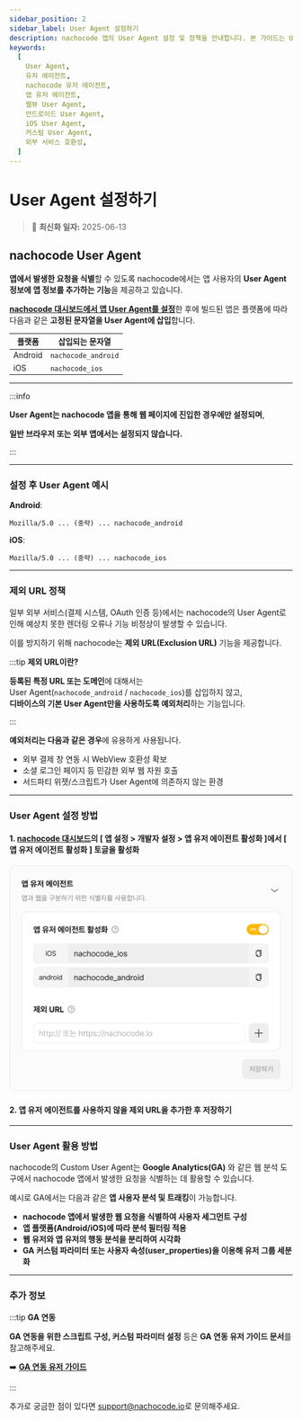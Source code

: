 ```yaml
---
sidebar_position: 2
sidebar_label: User Agent 설정하기
description: nachocode 앱의 User Agent 설정 및 정책을 안내합니다. 본 가이드는 User Agent 정의부터 nachocode가 설정하는 방식, 예외 처리 정책까지 포함하며 외부 연동 시 유용한 정보를 제공합니다.
keywords:
  [
    User Agent,
    유저 에이전트,
    nachocode 유저 에이전트,
    앱 유저 에이전트,
    웹뷰 User Agent,
    안드로이드 User Agent,
    iOS User Agent,
    커스텀 User Agent,
    외부 서비스 호환성,
  ]
---
```


# User Agent 설정하기

> 🔔 **최신화 일자:** 2025-06-13

## nachocode User Agent

**앱에서 발생한 요청을 식별**할 수 있도록 nachocode에서는 앱 사용자의 **User Agent 정보에 앱 정보를 추가하는 기능**을 제공하고 있습니다.

[**nachocode 대시보드에서 앱 User Agent를 설정**](#user-agent-설정-방법)한 후에 빌드된 앱은 플랫폼에 따라 다음과 같은 **고정된 문자열을 User Agent에 삽입**합니다.

| 플랫폼  | 삽입되는 문자열     |
| ------- | ------------------- |
| Android | `nachocode_android` |
| iOS     | `nachocode_ios`     |

---

:::info

**User Agent는 nachocode 앱을 통해 웹 페이지에 진입한 경우에만 설정되며**,

**일반 브라우저 또는 외부 앱에서는 설정되지 않습니다.**

:::

---

### 설정 후 User Agent 예시

**Android**:

```plain-text
Mozilla/5.0 ... (중략) ... nachocode_android
```

**iOS**:

```plain-text
Mozilla/5.0 ... (중략) ... nachocode_ios
```

---

### 제외 URL 정책

일부 외부 서비스(결제 시스템, OAuth 인증 등)에서는 nachocode의 User Agent로 인해 예상치 못한 렌더링 오류나 기능 비정상이 발생할 수 있습니다.

이를 방지하기 위해 nachocode는 **제외 URL(Exclusion URL)** 기능을 제공합니다.

:::tip **제외 URL이란?**

**등록된 특정 URL 또는 도메인**에 대해서는  
User Agent(`nachocode_android` / `nachocode_ios`)를 삽입하지 않고,  
**디바이스의 기본 User Agent만을 사용하도록 예외처리**하는 기능입니다.

:::

**예외처리는 다음과 같은 경우**에 유용하게 사용됩니다.

- 외부 결제 창 연동 시 WebView 호환성 확보
- 소셜 로그인 페이지 등 민감한 외부 웹 자원 호출
- 서드파티 위젯/스크립트가 User Agent에 의존하지 않는 환경

---

### User Agent 설정 방법

#### 1. [nachocode 대시보드](https://nachocode.io/?utm_source=docs&utm_medium=documentation&utm_campaign=devguide)의 [ 앱 설정 > 개발자 설정 > 앱 유저 에이전트 활성화 ]에서 [ 앱 유저 에이전트 활성화 ] 토글을 활성화

![nachocode_developer_custom_user_agent](../../../static/img/docs/user-agent/nachocode_developer_user_agent.png)

#### 2. 앱 유저 에이전트를 사용하지 않을 **제외 URL**을 추가한 후 저장하기

---

### User Agent 활용 방법

nachocode의 Custom User Agent는 **Google Analytics(GA)** 와 같은 웹 분석 도구에서 nachocode 앱에서 발생한 요청을 식별하는 데 활용할 수 있습니다.

예시로 GA에서는 다음과 같은 **앱 사용자 분석 및 트래킹**이 가능합니다.

- **nachocode 앱에서 발생한 웹 요청을 식별하여 사용자 세그먼트 구성**
- **앱 플랫폼(Android/iOS)에 따라 분석 필터링 적용**
- **웹 유저와 앱 유저의 행동 분석을 분리하여 시각화**
- **GA 커스텀 파라미터 또는 사용자 속성(user_properties)을 이용해 유저 그룹 세분화**

---

### 추가 정보

:::tip **GA 연동**

**GA 연동을 위한 스크립트 구성, 커스텀 파라미터 설정** 등은 **GA 연동 유저 가이드 문서**를 참고해주세요.

➡️ [**GA 연동 유저 가이드**](https://docs.nachocode.io/ko/articles/GA4-%EC%97%B0%EB%8F%99-c7823729)

:::

추가로 궁금한 점이 있다면 [support@nachocode.io](mailto:support@nachocode.io)로 문의해주세요.

